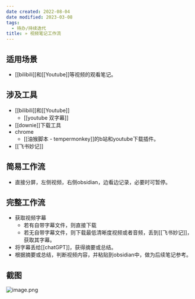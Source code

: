 ```yaml
---
date created: 2022-08-04
date modified: 2023-03-08
tags:
  - 待办/持续迭代
title: » 视频笔记工作流
---
```


## 适用场景

- [[bilibili]]和[[Youtube]]等视频的观看笔记。

## 涉及工具

- [[bilibili]]和[[Youtube]]
	- [[youtube 双字幕]]
- [[downie]]下载工具
- chrome
	- [[油猴脚本 - tempermonkey]]的b站和youtube下载插件。
- [[飞书妙记]]

## 简易工作流

- 直接分屏，左侧视频，右侧obsidian，边看边记录，必要时可暂停。

## 完整工作流

- 获取视频字幕
	- 若有自带字幕文件，则直接下载
	- 若无自带字幕文件，则下载最低清晰度视频或者音频，丢到[[飞书妙记]]，获取其字幕。
- 将字幕丢给[[chatGPT]]，获得摘要或总结。
- 根据摘要或总结，判断视频内容，并粘贴到obsidian中，做为后续笔记参考。

## 截图

![image.png](https://img.oldwinter.top/202303021644220.png)
